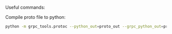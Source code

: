 Useful commands:

Compile proto file to python:
```bash
python -m grpc_tools.protoc --python_out=proto_out --grpc_python_out=proto_out -I=. category.proto
```
